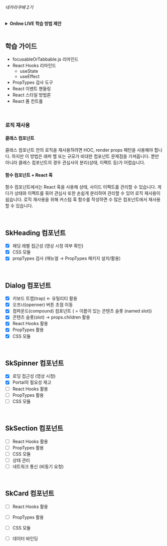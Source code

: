 ###### 네카라쿠배 2기

<details>
  <summary><strong>Online LIVE 학습 방법 제안</strong></summary>
  <br />
  코로나 상황 악화로 부득이하게 온라인 라이브 강의를 진행하고 있는 현 상황에서<br />    
  강의에 대한 집중력을 높이고, 효율을 극대화 할 수 있는 방안이 없을까 고민하였습니다.<br />  
  진행 가능 여부를 판단하여 제안 사항에 대해 고려해보시길 바랍니다. 😃

  ##### 화면(필수)  
  Google Meet 온라인 라이브 강의는 음소거 모드로 하고 시청

  ##### 토론(선택)   
  Discord 음성 채널을 활용해 수업 내용에 대해 대화하며 수강 (예: 2~4인 1개 조 구성)

  - 재택에서 수강 중이지만, 수업 내용에 대해 토론할 수 있어 집중력을 높일 수 있을 거란 기대
  - 시청 및 토의 중, 이해가 잘 안가는 수업 내용 또는 키워드를 질의 응답

  ##### 학습 주제 및 정리
  학습 내용을 반복적으로 상기 시켜 주제를 각인

  - 새로운 내용 시작 전, 진행 내용 간단 요약
  - 실습 진행 후, 진행 내용 정리
</details>

<br />

## 학습 가이드

- focusableOrTabbable.js 리마인드
- React Hooks 리마인드 
  - useState
  - useEffect
- PropTypes 검사 도구
- React 이벤트 핸들링
- React 스타일 방법론
- React 폼 컨트롤

<br />

### 로직 재사용

#### 클래스 컴포넌트

클래스 컴포넌트 안의 로직을 재사용하려면 HOC, render props 패턴을 사용해야 합니다. 
하지만 이 방법은 래퍼 헬 또는 규모가 비대한 컴포넌트 문제점을 가져옵니다. 뿐만 아니라 
클래스 컴포넌트의 경우 관심사의 분리(상태, 이펙트 등)가 어렵습니다.

#### 함수 컴포넌트 + React 훅

함수 컴포넌트에서는 React 훅을 사용해 상태, 사이드 이펙트를 관리할 수 있습니다.
게다가 상태와 이펙트를 묶어 관심사 또한 손쉽게 분리하여 관리할 수 있어 로직 재사용이 쉽습니다.
로직 재사용을 위해 커스텀 훅 함수를 작성하면 수 많은 컴포넌트에서 재사용 할 수 있습니다.

<br />

## SkHeading 컴포넌트

- [x]  헤딩 레벨 접근성 (영상 시청 여부 확인)
- [x]  CSS 모듈
- [x]  propTypes 검사 (매뉴얼 → PropTypes 패키지 설치/활용)

<br />

## Dialog 컴포넌트

- [x]  키보드 트랩(trap) ← 유틸리티 활용
- [x]  오프너(openner) 버튼 초점 이동
- [x]  컴파운드(compound) 컴포넌트 ( = 이름이 있는 콘텐츠 슬롯 (named slot))
- [x]  콘텐츠 슬롯(slot) → props.children 활용
- [x]  React Hooks 활용
- [x]  PropTypes 활용
- [x]  CSS 모듈

<br />

## SkSpinner 컴포넌트

- [x]  로딩 접근성 (영상 시청)
- [x]  Portal의 필요성 재고
- [ ]  React Hooks 활용
- [ ]  PropTypes 활용
- [ ]  CSS 모듈

<br />

## SkSection 컴포넌트

- [ ]  React Hooks 활용
- [ ]  PropTypes 활용
- [ ]  CSS 모듈
- [ ]  상태 관리
- [ ]  네트워크 통신 (비동기 요청)

<br />

## SkCard 컴포넌트

- [ ]  React Hooks 활용
- [ ]  PropTypes 활용
- [ ]  CSS 모듈
- [ ]  데이터 바인딩

